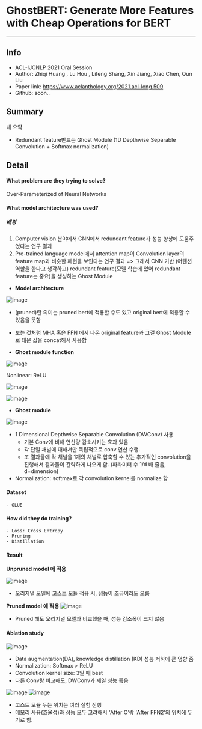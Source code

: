 # GhostBERT: Generate More Features with Cheap Operations for BERT

***

## Info
- ACL-IJCNLP 2021 Oral Session
- Author: Zhiqi Huang , Lu Hou , Lifeng Shang, Xin Jiang, Xiao Chen, Qun Liu
- Paper link: https://www.aclanthology.org/2021.acl-long.509
- Github: soon..

## Summary
내 요약
- Redundant feature만드는 Ghost Module (1D Depthwise Separable Convolution + Softmax normalization)

## Detail

#### What problem are they trying to solve?
Over-Parameterized of Neural Networks


#### What model architecture was used?

#####  배경

1. Computer vision 분야에서 CNN에서 redundant feature가 성능 향상에 도움주었다는 연구 결과
2. Pre-trained language model에서 attention map이 Convolution layer의 feature map과 비슷한 패턴을 보인다는 연구 결과
=> 그래서 CNN 기반 (어텐션 역할을 한다고 생각하고) redundant feature(모델 학습에 있어 redundant feature는 중요)을 생성하는 Ghost Module

- **Model architecture**

![image](https://user-images.githubusercontent.com/56949426/129709418-ed6ac927-d593-4e8f-ba0f-9cb2069790ec.png)


- (pruned)란 의미는 pruned bert에 적용할 수도 있고 original bert에 적용할 수 있음을 뜻함
- 보는 것처럼 MHA 혹은 FFN 에서 나온 original feature과 그걸 Ghost Module로 태운 값을 concat해서 사용함


- **Ghost module function**

![image](https://user-images.githubusercontent.com/56949426/129709590-b942b68b-c904-46e4-8443-ca7126689957.png)

Nonlinear: ReLU 

![image](https://user-images.githubusercontent.com/56949426/129709783-f0edfbe9-1b99-49bb-b5c8-2f8043d4d3f4.png)

![image](https://user-images.githubusercontent.com/56949426/129709813-c394ef11-cfde-44bf-bac2-1918452b5d1c.png)


- **Ghost module**

![image](https://user-images.githubusercontent.com/56949426/129710071-f58f4031-c224-4ddb-8c37-541255e70fbb.png)


- 1 Dimensional Depthwise Separable Convolution (DWConv) 사용
	- 기본 Conv에 비해 연산량 감소시키는 효과 있음
	- 각 단일 채널에 대해서만 독립적으로 conv 연산 수행.
	- 또 결과물에 각 채널을 1개의 채널로 압축할 수 있는 추가적인 convolution을 진행해서 결과물이 간략하게 나오게 함. (파라미터 수 1/d 배 줄음, d=dimension)
- Normalization: softmax로 각 convolution kernel를 normalize 함

#### Dataset
	- GLUE

#### How did they do training?
	- Loss: Cross Entropy
	- Pruning
	- Distillation

#### Result
**Unpruned model 에 적용**

![image](https://user-images.githubusercontent.com/56949426/129710660-3c8f3c20-6766-41ba-9eac-1a2519789db7.png)


- 오리지널 모델에 고스트 모듈 적용 시, 성능이 조금이라도 오름



**Pruned model 에 적용**
![image](https://user-images.githubusercontent.com/56949426/129711016-f10d9d53-b96e-4500-a172-eec0804152ec.png)

- Pruned 해도 오리지널 모델과 비교했을 때, 성능 감소폭이 크지 않음


#### Ablation study
![image](https://user-images.githubusercontent.com/56949426/129715428-0d45a34e-8afd-4d04-8ff9-b61e6d4beec1.png)

- Data augmentation(DA), knowledge distillation (KD) 성능 저하에 큰 영향 줌
- Normalization: Softmax > ReLU
- Convolution kernel size: 3일 때 best
- 다른 Conv랑 비교해도, DWConv가 제일 성능 좋음

![image](https://user-images.githubusercontent.com/56949426/129715703-18905ee9-a958-4152-86ea-863306a15f25.png)
![image](https://user-images.githubusercontent.com/56949426/129715735-d8869de7-771c-4c9b-8523-4e94747c210f.png)

- 고스트 모듈 두는 위치는 여러 실험 진행
- 메모리 사용(효율성)과 성능 모두 고려해서 ‘After O’랑 ‘After FFN2’의 위치에 두기로 함.
